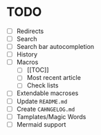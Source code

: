 # TODO

- [ ] Redirects
- [ ] Search
- [ ] Search bar autocompletion
- [ ] History
- [ ] Macros
    - [ ] [[TOC]]
    - [ ] Most recent article
    - [ ] Check lists
- [ ] Extendable macroses
- [ ] Update `README.md`
- [ ] Create `CAHNGELOG.md`
- [ ] Tamplates/Magic Words
- [ ] Mermaid support
